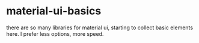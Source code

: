 # material-ui-basics
there are so many libraries for material ui, starting to collect basic elements here. I prefer less options, more speed.
